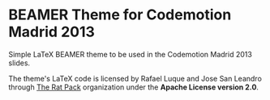 BEAMER Theme for Codemotion Madrid 2013
================================================================================

Simple LaTeX BEAMER theme to be used in the Codemotion Madrid 2013 slides.

The theme's LaTeX code is licensed by Rafael Luque and Jose San Leandro through [The Rat Pack](https://github.com/theratpack) organization under the __Apache License version 2.0__.
